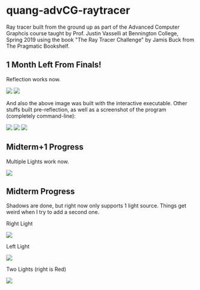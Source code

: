 # quang-advCG-raytracer
Ray tracer built from the ground up as part of the Advanced Computer Graphcis course taught by Prof. Justin Vasselli at Bennington College, Spring 2019 using the book "The Ray Tracer Challenge" by Jamis Buck from The Pragmatic Bookshelf.

## 1 Month Left From Finals!
Reflection works now.

![](https://i.imgur.com/DKWpiaM.png) ![](https://files.catbox.moe/5z8gie.ppm)

And also the above image was built with the interactive executable. Other stuffs built pre-reflection, as well as a screenshot of the program (completely command-line):

![](https://i.imgur.com/OfKMzQ9.png) ![](https://i.imgur.com/rd2rNE9.png) ![](https://i.imgur.com/FQrVN7X.png)

## Midterm+1 Progress

Multiple Lights work now.

![](https://i.imgur.com/F0OlDuZ.png)

## Midterm Progress

Shadows are done, but right now only supports 1 light source. Things get weird when I try to add a second one.

Right Light

![](https://i.imgur.com/zcGEOZo.png)


Left Light

![](https://i.imgur.com/zdU65lJ.png)


Two Lights (right is Red)

![](https://i.imgur.com/pIhi4j0.png)
